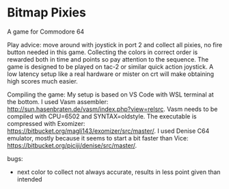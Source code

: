 # Bitmap Pixies

A game for Commodore 64

Play advice: move around with joystick in port 2 and collect all pixies, no fire button needed in this game. Collecting the colors in correct order is rewarded both in time and points so pay attention to the sequence.
The game is designed to be played on tac-2 or similar quick action joystick. A low latency setup like a real hardware or mister on crt will make obtaining high scores much easier.

Compiling the game: My setup is based on VS Code with WSL terminal at the bottom. I used Vasm assembler: http://sun.hasenbraten.de/vasm/index.php?view=relsrc.
Vasm needs to be compiled with CPU=6502 and SYNTAX=oldstyle.
The executable is compressed with Exomizer: https://bitbucket.org/magli143/exomizer/src/master/.
I used Denise C64 emulator, mostly because it seems to start a bit faster than Vice: https://bitbucket.org/piciji/denise/src/master/.

bugs:
- next color to collect not always accurate, results in less point given than intended